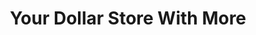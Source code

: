 ---
title: "Your Dollar Store With More"
url: /calgary/your-dollar-store-with-more/
shop: variety store
---